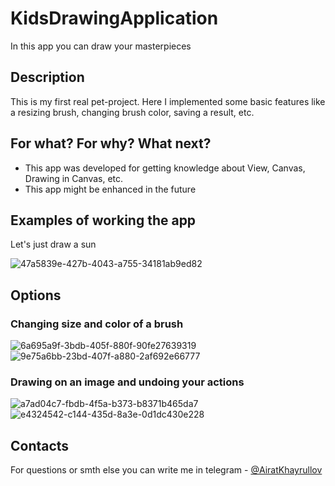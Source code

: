 # KidsDrawingApplication

In this app you can draw your masterpieces 
  
## Description
This is my first real pet-project. Here I implemented some basic features like a resizing brush, changing brush color, saving a result, etc. 

## For what? For why? What next?
- This app was developed for getting knowledge about View, Canvas, Drawing in Canvas, etc.
- This app might be enhanced in the future

## Examples of working the app
Let's just draw a sun

![47a5839e-427b-4043-a755-34181ab9ed82](https://user-images.githubusercontent.com/67463538/129621807-07876dbe-8d81-4d63-af9a-a5ebdfc1e9db.gif)


## Options 

### Changing size and color of a brush

![6a695a9f-3bdb-405f-880f-90fe27639319](https://user-images.githubusercontent.com/67463538/129621793-c85b6615-cebe-4dac-a539-49a01d47cfc7.gif) ![9e75a6bb-23bd-407f-a880-2af692e66777](https://user-images.githubusercontent.com/67463538/129621772-ec795152-d95a-4c33-89bc-6f62a757d857.gif)

### Drawing on an image and undoing your actions

![a7ad04c7-fbdb-4f5a-b373-b8371b465da7](https://user-images.githubusercontent.com/67463538/129621782-7e027bf5-330d-4dc2-ba33-739117e8c48e.gif) ![e4324542-c144-435d-8a3e-0d1dc430e228](https://user-images.githubusercontent.com/67463538/129621757-cc23f388-a3f3-4ac0-b8b0-f4f58859064b.gif)



## Contacts

For questions or smth else you can write me in telegram - [@AiratKhayrullov]

[@AiratKhayrullov]:
  https://t.me/AiratKhayrullov



